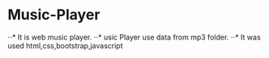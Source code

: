 # Music-Player
⋅⋅* It is web music player.
⋅⋅* usic Player use data from mp3 folder.
⋅⋅* It was used html,css,bootstrap,javascript
